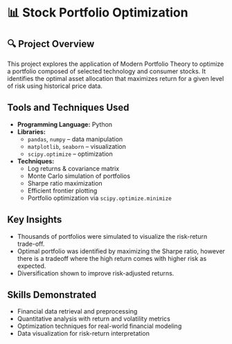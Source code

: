 # 📊 Stock Portfolio Optimization

## 🔍 Project Overview
This project explores the application of Modern Portfolio Theory to optimize a portfolio composed of selected technology and consumer stocks. It identifies the optimal asset allocation that maximizes return for a given level of risk using historical price data.

## Tools and Techniques Used
- **Programming Language:** Python  
- **Libraries:**  
  - `pandas`, `numpy` – data manipulation  
  - `matplotlib`, `seaborn` – visualization  
  - `scipy.optimize` – optimization  
- **Techniques:**  
  - Log returns & covariance matrix  
  - Monte Carlo simulation of portfolios  
  - Sharpe ratio maximization  
  - Efficient frontier plotting  
  - Portfolio optimization via `scipy.optimize.minimize`

## Key Insights
- Thousands of portfolios were simulated to visualize the risk-return trade-off.
- Optimal portfolio was identified by maximizing the Sharpe ratio, however there is a tradeoff where the high return comes with higher risk as expected.
- Diversification shown to improve risk-adjusted returns.

## Skills Demonstrated
- Financial data retrieval and preprocessing
- Quantitative analysis with return and volatility metrics
- Optimization techniques for real-world financial modeling
- Data visualization for risk-return interpretation
